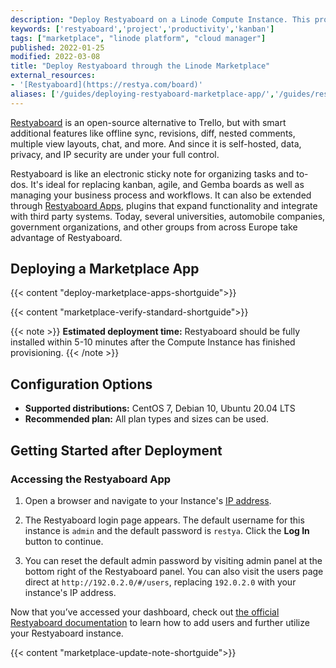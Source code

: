 ```yaml
---
description: "Deploy Restyaboard on a Linode Compute Instance. This provides you with an open source alternative to the popular project management tool Trello."
keywords: ['restyaboard','project','productivity','kanban']
tags: ["marketplace", "linode platform", "cloud manager"]
published: 2022-01-25
modified: 2022-03-08
title: "Deploy Restyaboard through the Linode Marketplace"
external_resources:
- '[Restyaboard](https://restya.com/board)'
aliases: ['/guides/deploying-restyaboard-marketplace-app/','/guides/restyaboard-marketplace-app/']
---
```


[Restyaboard](https://restya.com/board) is an open-source alternative to Trello, but with smart additional features like offline sync, revisions, diff, nested comments, multiple view layouts, chat, and more. And since it is self-hosted, data, privacy, and IP security are under your full control.

Restyaboard is like an electronic sticky note for organizing tasks and to-dos. It's ideal for replacing kanban, agile, and Gemba boards as well as managing your business process and workflows. It can also be extended through [Restyaboard Apps](https://restya.com/board/apps), plugins that expand functionality and integrate with third party systems. Today, several universities, automobile companies, government organizations, and other groups from across Europe take advantage of Restyaboard.

## Deploying a Marketplace App

{{< content "deploy-marketplace-apps-shortguide">}}

{{< content "marketplace-verify-standard-shortguide">}}

{{< note >}}
**Estimated deployment time:** Restyaboard should be fully installed within 5-10 minutes after the Compute Instance has finished provisioning.
{{< /note >}}

## Configuration Options

- **Supported distributions:** CentOS 7, Debian 10, Ubuntu 20.04 LTS
- **Recommended plan:** All plan types and sizes can be used.

## Getting Started after Deployment

### Accessing the Restyaboard App

1.  Open a browser and navigate to your Instance's [IP address](/docs/products/compute/compute-instances/guides/manage-ip-addresses/).

1.  The Restyaboard login page appears. The default username for this instance is `admin` and the default password is `restya`. Click the **Log In** button to continue.

1.  You can reset the default admin password by visiting admin panel at the bottom right of the Restyaboard panel. You can also visit the users page direct at `http://192.0.2.0/#/users`, replacing `192.0.2.0` with your instance's IP address.

Now that you’ve accessed your dashboard, check out [the official Restyaboard documentation](https://restya.com/board/docs/install-restyaboard-linode-marketplace-tutorial/) to learn how to add users and further utilize your Restyaboard instance.

{{< content "marketplace-update-note-shortguide">}}